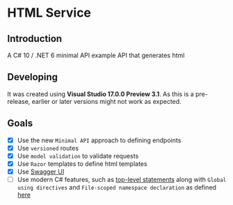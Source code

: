 # HTML Service

## Introduction

A C# 10 / .NET 6 minimal API example API that generates html

## Developing

It was created using **Visual Studio 17.0.0 Preview 3.1**.  As this is a pre-release, earlier or later versions might not work as expected.

## Goals

- [x] Use the new `Minimal API` approach to defining endpoints
- [x] Use `versioned` routes
- [x] Use `model validation` to validate requests
- [x] Use `Razor` templates to define html templates
- [x] Use [Swagger UI](https://swagger.io/tools/swagger-ui/)
- [ ] Use modern C# features, such as [top-level statements](https://docs.microsoft.com/en-us/dotnet/csharp/whats-new/tutorials/top-level-statements) along with `Global using directives`
and `File-scoped namespace declaration` as defined [here](https://docs.microsoft.com/en-us/dotnet/csharp/whats-new/csharp-10)